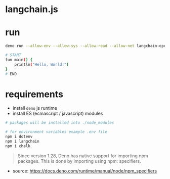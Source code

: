 # langchain.js

# run
```bash
deno run --allow-env --allow-sys --allow-read --allow-net langchain-openai.ts

# START    
fun main() {
    println("Hello, World!")
}
# END
```

# requirements
* install `deno` js runtime
* install ES (ecmascript / javascript) modules
```bash
# packages will be installed into ./node_modules

# for environment variables example .env file
npm i dotenv
npm i langchain
npm i chalk
```

> Since version 1.28, Deno has native support for importing npm packages. This is done by importing using npm: specifiers.
* source: https://docs.deno.com/runtime/manual/node/npm_specifiers

